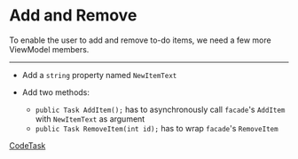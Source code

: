 ﻿# Add and Remove

To enable the user to add and remove to-do items, we need a few more ViewModel members.

---

- Add a `string` property named `NewItemText`

- Add two methods:
    - `public Task AddItem();` has to asynchronously call `facade`'s `AddItem` with `NewItemText` as argument
    - `public Task RemoveItem(int id);` has to wrap `facade`'s `RemoveItem`

[CodeTask](/resources/collections/viewmodel_operations.csharp.csx)